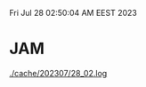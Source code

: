 Fri Jul 28 02:50:04 AM EEST 2023
# JAM
<a href='./cache/202307/28_02.log'>./cache/202307/28_02.log</a>
